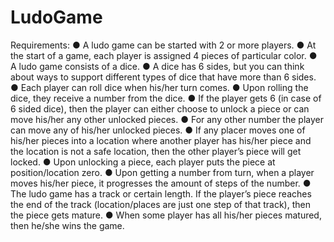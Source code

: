 # LudoGame
Requirements:
● A ludo game can be started with 2 or more players.
● At the start of a game, each player is assigned 4 pieces of particular color.
● A ludo game consists of a dice.
● A dice has 6 sides, but you can think about ways to support different types of dice that
have more than 6 sides.
● Each player can roll dice when his/her turn comes.
● Upon rolling the dice, they receive a number from the dice.
● If the player gets 6 (in case of 6 sided dice), then the player can either choose to unlock
a piece or can move his/her any other unlocked pieces.
● For any other number the player can move any of his/her unlocked pieces.
● If any placer moves one of his/her pieces into a location where another player has
his/her piece and the location is not a safe location, then the other player’s piece will get
locked.
● Upon unlocking a piece, each player puts the piece at position/location zero.
● Upon getting a number from turn, when a player moves his/her piece, it progresses the
amount of steps of the number.
● The ludo game has a track or certain length. If the player’s piece reaches the end of the
track (location/places are just one step of that track), then the piece gets mature.
● When some player has all his/her pieces matured, then he/she wins the game.